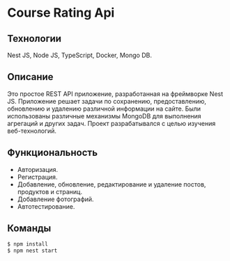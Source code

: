# Course Rating Api

## Технологии

Nest JS, Node JS, TypeScript, Docker, Mongo DB.

## Описание
Это простое REST API приложение, разработанная на фреймворке Nest JS. Приложение решает задачи по сохранению, предоставлению, обновлению и удалению различной информации на сайте. Были использованы различные механизмы MongoDB для выполнения агрегаций и других задач. Проект разрабатывался с целью изучения веб-технологий.

## Функциональность

- Авторизация.
- Регистрация.
- Добавление, обновление, редактирование и удаление постов, продуктов и страниц.
- Добавление фотографий.
- Автотестирование.

## Команды

```bash
$ npm install
$ npm nest start
```

